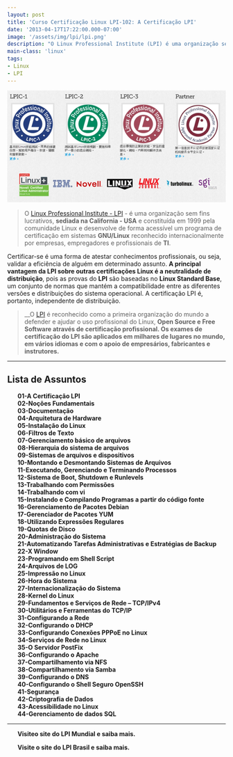 ```yaml
---
layout: post
title: 'Curso Certificação Linux LPI-102: A Certificação LPI'
date: '2013-04-17T17:22:00.000-07:00'
image: '/assets/img/lpi/lpi.png'
description: "O Linux Professional Institute (LPI) é uma organização sem fins lucrativos, sediada na California - USA um programa de certificação em sistemas GNU/Linux."
main-class: 'linux'
tags:
- Linux
- LPI
---
```


![A Certificação LPI](/assets/img/lpi/lpi.png "A Certificação LPI")
 
> O [Linux Professional Institute - LPI](http://www.lpi.org/) - é uma organização sem fins lucrativos, __sediada na California - USA__ e constituída em 1999 pela comunidade Linux e desenvolve de forma acessível um programa de certificação em sistemas __GNU/Linux__ reconhecido internacionalmente por empresas, empregadores e profissionais de __TI__.

Certificar-se é uma forma de atestar conhecimentos profissionais, ou seja, validar a eficiência de alguém em determinado assunto.
__A principal vantagem da LPI sobre outras certificações Linux é a neutralidade de distribuição__, pois as provas do __LPI__ são baseadas no __Linux Standard Base__, um conjunto de normas que mantém a compatibilidade entre as diferentes versões e distribuições do sistema operacional. A certificação LPI é, portanto, independente de distribuição.

> __O [LPI](http://www.lpi.org/) é reconhecido como a primeira organização do mundo a defender e ajudar o uso profissional do Linux, __Open Source e Free Software através de certificação profissional. Os exames de certificação do LPI são aplicados em milhares de lugares no mundo, em vários idiomas e com o apoio de empresários, fabricantes e instrutores.__

<style>
ul {list-style: none;}
ul li {list-style: none; font-weight: bold;}
ul li a {text-decoration: none;}
ul li a:hover {text-decoration: underline; background-color: none;}
</style>

***

## Lista de Assuntos

* [01-A Certificação LPI](http://www.terminalroot.com.br/2013/04/curso-certificacao-linux-lpi-102.html)
* [02-Noções Fundamentais](http://www.terminalroot.com.br/2014/08/historia-do-software-livre-no-brasil.html)
* [03-Documentação](http://www.terminalroot.com.br/2012/09/curso-certificacao-linux-lpi-1.html)
* [04-Arquitetura de Hardware](http://www.terminalroot.com.br/2012/11/curso-certificacao-linux-lpi-1_10.html)
* [05-Instalação do Linux](http://www.terminalroot.com.br/2011/10/curso-certificacao-linux-lpi-101.html)
* [06-Filtros de Texto](http://www.terminalroot.com.br/2012/11/curso-certificacao-linux-lpi-1-filtros.html)
* [07-Gerenciamento básico de arquivos](http://www.terminalroot.com.br/2017/03/curso-de-shell-script-do-iniciante-ao-avancado-gratuito.html)
* [08-Hierarquia do sistema de arquivos](http://www.terminalroot.com.br/2012/11/curso-certificacao-linux-lpi-1_11.html)
* [09-Sistemas de arquivos e dispositivos](http://www.terminalroot.com.br/2012/11/curso-certificacao-linux-lpi-1-sistemas.html)
* [10-Montando e Desmontando Sistemas de Arquivos](http://www.terminalroot.com.br/2012/11/curso-certificacao-linux-lpi-1-montagem.html)
* [11-Executando, Gerenciando e Terminando Processos](http://www.terminalroot.com.br/2012/11/curso-certificacao-linux-lpi-1_17.html)
* [12-Sistema de Boot, Shutdown e Runlevels](http://www.terminalroot.com.br/2012/11/curso-certificacao-linux-lpi-1-sistema.html)
* [13-Trabalhando com Permissões](http://www.terminalroot.com.br/2012/11/curso-certificacao-linux-lpi-1.html)
* [14-Trabalhando com vi](http://www.terminalroot.com.br/2011/12/curso-certificacao-linux-lpi-101.html)
* [15-Instalando e Compilando Programas a partir do código fonte](http://www.terminalroot.com.br/2012/12/curso-certificacao-linux-lpi-1_2.html)
* [16-Gerenciamento de Pacotes Debian](http://www.terminalroot.com.br/2012/12/curso-certificacao-linux-lpi-1.html)
* [17-Gerenciador de Pacotes YUM](http://www.terminalroot.com.br/2013/04/curso-certificacao-linux-lpi-102_16.html)
* [18-Utilizando Expressões Regulares](http://www.terminalroot.com.br/2012/12/curso-certificacao-linux-lpi-1-grep-e.html)
* [19-Quotas de Disco](http://www.terminalroot.com.br/2012/12/curso-certificacao-linux-lpi-1-quotas.html)
* [20-Administração do Sistema](http://www.terminalroot.com.br/2012/12/curso-certificacao-linux-lpi-102.html)
* [21-Automatizando Tarefas Administrativas e Estratégias de Backup](http://www.terminalroot.com.br/2012/12/curso-certificacao-linux-lpi-102-backup.html)
* [22-X Window](http://www.terminalroot.com.br/2013/03/curso-certificacao-linux-lpi-102-x.html)
* [23-Programando em Shell Script](http://www.terminalroot.com.br/2017/03/curso-de-shell-script-do-iniciante-ao-avancado-gratuito.html)
* [24-Arquivos de LOG](http://www.terminalroot.com.br/2013/03/curso-certificacao-linux-lpi-102_30.html)
* [25-Impressão no Linux](http://www.terminalroot.com.br/2013/03/curso-certificacao-linux-lpi-102.html)
* [26-Hora do Sistema](http://www.terminalroot.com.br/2013/03/curso-certificacao-linux-lpi-102-hora-e.html)
* [27-Internacionalização do Sistema](http://www.terminalroot.com.br/2013/03/curso-certificacao-linux-lpi-102-hora-e.html)
* [28-Kernel do Linux](http://www.terminalroot.com.br/2013/02/curso-certificacao-linux-lpi-102-kernel.html)
* [29-Fundamentos e Serviços de Rede – TCP/IPv4](http://www.terminalroot.com.br/2013/03/curso-certificacao-linux-lpi-102_3.html)
* [30-Utilitários e Ferramentas do TCP/IP](http://www.terminalroot.com.br/2013/03/curso-certificacao-linux-lpi-102_17.html)
* [31-Configurando a Rede](http://www.terminalroot.com.br/2013/03/curso-certificacao-linux-lpi-102_24.html)
* [32-Configurando o DHCP](http://www.terminalroot.com.br/2013/03/curso-certificacao-linux-lpi-102_26.html)
* [33-Configurando Conexões PPPoE no Linux](http://www.terminalroot.com.br/2013/04/curso-certificacao-linux-lpi-102_14.html)
* [34-Serviços de Rede no Linux](http://www.terminalroot.com.br/2013/03/curso-certificacao-linux-lpi-102_27.html)
* [35-O Servidor PostFix](http://www.terminalroot.com.br/2013/04/curso-certificacao-linux-lpi-102_8110.html)
* [36-Configurando o Apache](http://www.terminalroot.com.br/2013/04/curso-certificacao-linux-lpi-102_5.html)
* [37-Compartilhamento via NFS](http://www.terminalroot.com.br/2013/04/curso-certificacao-linux-lpi-102_3.html)
* [38-Compartilhamento via Samba](http://www.terminalroot.com.br/2013/04/curso-certificacao-linux-lpi-102_1.html)
* [39-Configurando o DNS](http://www.terminalroot.com.br/2013/04/curso-certificacao-linux-lpi-102_2.html)
* [40-Configurando o Shell Seguro OpenSSH](http://www.terminalroot.com.br/2013/04/curso-certificacao-linux-lpi-102_4.html)
* [41-Segurança](http://www.terminalroot.com.br/2013/04/curso-certificacao-linux-lpi-102_6.html)
* [42-Criptografia de Dados](http://www.terminalroot.com.br/2013/04/curso-certificacao-linux-lpi-102_9795.html)
* [43-Acessibilidade no Linux](http://www.terminalroot.com.br/2013/04/curso-certificacao-linux-lpi-102_7.html)
* [44-Gerenciamento de dados SQL](http://www.terminalroot.com.br/2011/10/curso-certificacao-linux-lpi-102.html)
***

* [Visiteo site do LPI Mundial e saiba mais. ](http://www.lpi.org/)

* [Visite o site do LPI Brasil e saiba mais.](http://www.lpibrasil.com.br/) 
